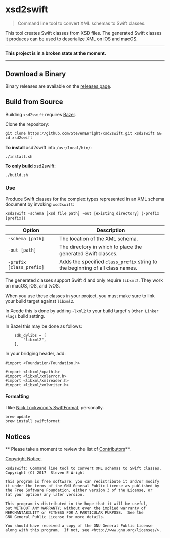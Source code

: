 # xsd2swift

> Command line tool to convert XML schemas to Swift classes.

This tool creates Swift classes from XSD files. The generated Swift classes it produces can be used to deserialize XML on iOS and macOS.

___
**This project is in a broken state at the moment.**
___

## Download a Binary

Binary releases are available on the [releases page](https://github.com/StevenEWright/xsd2swift/releases).

## Build from Source

Building `xsd2swift` requires [Bazel](http://bazel.build).

Clone the repository:

```
git clone https://github.com/StevenEWright/xsd2swift.git xsd2swift && cd xsd2swift
```

**To install** xsd2swift into `/usr/local/bin/`:

```
./install.sh
```

**To only build** xsd2swift:

```
./build.sh
```

### Use

Produce Swift classes for the complex types represented in an XML schema document by invoking `xsd2swift`:

```
xsd2swift -schema [xsd_file_path] -out [existing_directory] (-prefix [prefix])
```

|Option|Description|
|--|--|
|`-schema [path]`|The location of the XML schema.|
|`-out [path]`|The directory in which to place the generated Swift classes.|
|`-prefix [class_prefix]`|Adds the specified `class_prefix` string to the beginning of all class names.|

The generated classes support Swift 4 and only require `libxml2`. They work on macOS, iOS, and tvOS.

When you use these classes in your project, you must make sure to link your build target against `libxml2`.

In Xcode this is done by adding `-lxml2` to your build target's `Other Linker Flags` build setting.

In Bazel this may be done as follows:

```
    sdk_dylibs = [
        "libxml2",
    ],
```

In your bridging header, add:

```
#import <Foundation/Foundation.h>

#import <libxml/xpath.h>
#import <libxml/xmlerror.h>
#import <libxml/xmlreader.h>
#import <libxml/xmlwriter.h>
```

#### Formatting

I like [Nick Lockwood's SwiftFormat](https://github.com/nicklockwood/SwiftFormat), personally.

```
brew update
brew install swiftformat
```

## Notices

** Please take a moment to review the list of [Contributors](CONTRIBUTORS.md)**.

[Copyright Notice](NOTICE.md).

```
xsd2swift: Command line tool to convert XML schemas to Swift classes.
Copyright (C) 2017  Steven E Wright

This program is free software: you can redistribute it and/or modify
it under the terms of the GNU General Public License as published by
the Free Software Foundation, either version 3 of the License, or
(at your option) any later version.

This program is distributed in the hope that it will be useful,
but WITHOUT ANY WARRANTY; without even the implied warranty of
MERCHANTABILITY or FITNESS FOR A PARTICULAR PURPOSE.  See the
GNU General Public License for more details.

You should have received a copy of the GNU General Public License
along with this program.  If not, see <http://www.gnu.org/licenses/>.
```

